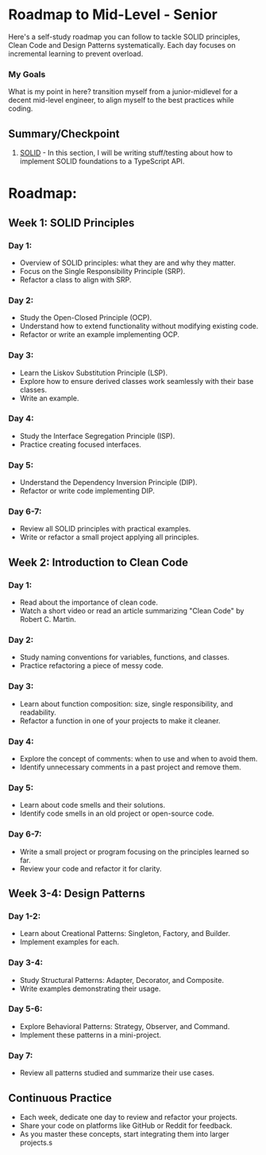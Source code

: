 # Roadmap to Mid-Level - Senior

Here's a self-study roadmap you can follow to tackle SOLID principles, Clean Code and Design Patterns systematically. Each day focuses on incremental learning to prevent overload.

### My Goals
What is my point in here? transition myself from a junior-midlevel for a decent mid-level engineer, to align myself to the best practices while coding.

## Summary/Checkpoint
1. [SOLID](/SOLID/README.md) - In this section, I will be writing stuff/testing about how to implement SOLID foundations to a TypeScript API.

# Roadmap:

## Week 1: SOLID Principles

### Day 1:
- Overview of SOLID principles: what they are and why they matter.
- Focus on the Single Responsibility Principle (SRP).
- Refactor a class to align with SRP.

### Day 2:
- Study the Open-Closed Principle (OCP).
- Understand how to extend functionality without modifying existing code.
- Refactor or write an example implementing OCP.

### Day 3:
- Learn the Liskov Substitution Principle (LSP).
- Explore how to ensure derived classes work seamlessly with their base classes.
- Write an example.

### Day 4:
- Study the Interface Segregation Principle (ISP).
- Practice creating focused interfaces.

### Day 5:
- Understand the Dependency Inversion Principle (DIP).
- Refactor or write code implementing DIP.

### Day 6-7:
- Review all SOLID principles with practical examples.
- Write or refactor a small project applying all principles.

## Week 2: Introduction to Clean Code

### Day 1:
- Read about the importance of clean code.
- Watch a short video or read an article summarizing "Clean Code" by Robert C. Martin.

### Day 2:
- Study naming conventions for variables, functions, and classes.
- Practice refactoring a piece of messy code.

### Day 3:
- Learn about function composition: size, single responsibility, and readability.
- Refactor a function in one of your projects to make it cleaner.

### Day 4:
- Explore the concept of comments: when to use and when to avoid them.
- Identify unnecessary comments in a past project and remove them.

### Day 5:
- Learn about code smells and their solutions.
- Identify code smells in an old project or open-source code.

### Day 6-7:
- Write a small project or program focusing on the principles learned so far.
- Review your code and refactor it for clarity.

## Week 3-4: Design Patterns

### Day 1-2:
- Learn about Creational Patterns: Singleton, Factory, and Builder.
- Implement examples for each.

### Day 3-4:
- Study Structural Patterns: Adapter, Decorator, and Composite.
- Write examples demonstrating their usage.

### Day 5-6:
- Explore Behavioral Patterns: Strategy, Observer, and Command.
- Implement these patterns in a mini-project.

### Day 7:
- Review all patterns studied and summarize their use cases.

## Continuous Practice
- Each week, dedicate one day to review and refactor your projects.
- Share your code on platforms like GitHub or Reddit for feedback.
- As you master these concepts, start integrating them into larger projects.s